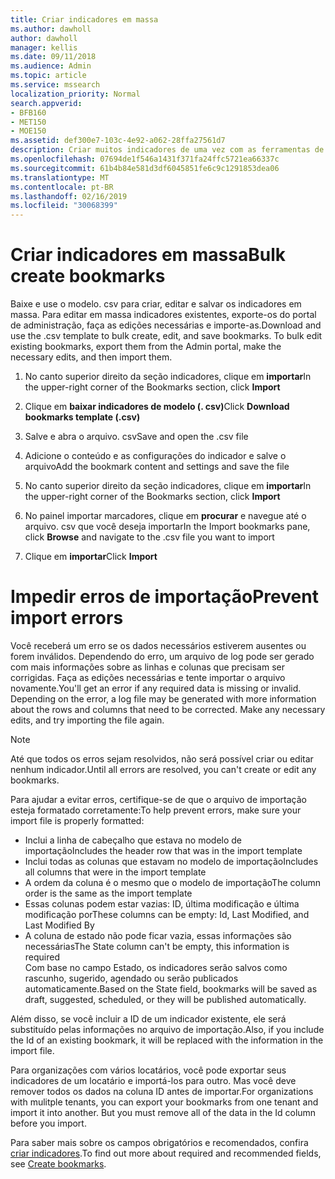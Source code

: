 ```yaml
---
title: Criar indicadores em massa
ms.author: dawholl
author: dawholl
manager: kellis
ms.date: 09/11/2018
ms.audience: Admin
ms.topic: article
ms.service: mssearch
localization_priority: Normal
search.appverid:
- BFB160
- MET150
- MOE150
ms.assetid: def300e7-103c-4e92-a062-28ffa27561d7
description: Criar muitos indicadores de uma vez com as ferramentas de importação para o portal de administração de pesquisa da Microsoft
ms.openlocfilehash: 07694de1f546a1431f371fa24ffc5721ea66337c
ms.sourcegitcommit: 61b4b84e581d3df6045851fe6c9c1291853dea06
ms.translationtype: MT
ms.contentlocale: pt-BR
ms.lasthandoff: 02/16/2019
ms.locfileid: "30068399"
---
```

# <a name="bulk-create-bookmarks"></a><span data-ttu-id="1b06c-103">Criar indicadores em massa</span><span class="sxs-lookup"><span data-stu-id="1b06c-103">Bulk create bookmarks</span></span>

<span data-ttu-id="1b06c-p101">Baixe e use o modelo. csv para criar, editar e salvar os indicadores em massa. Para editar em massa indicadores existentes, exporte-os do portal de administração, faça as edições necessárias e importe-as.</span><span class="sxs-lookup"><span data-stu-id="1b06c-p101">Download and use the .csv template to bulk create, edit, and save bookmarks. To bulk edit existing bookmarks, export them from the Admin portal, make the necessary edits, and then import them.</span></span>
  
1. <span data-ttu-id="1b06c-106">No canto superior direito da seção indicadores, clique em **importar**</span><span class="sxs-lookup"><span data-stu-id="1b06c-106">In the upper-right corner of the Bookmarks section, click **Import**</span></span>
    
2. <span data-ttu-id="1b06c-107">Clique em **baixar indicadores de modelo (. csv)**</span><span class="sxs-lookup"><span data-stu-id="1b06c-107">Click **Download bookmarks template (.csv)**</span></span>
    
3. <span data-ttu-id="1b06c-108">Salve e abra o arquivo. csv</span><span class="sxs-lookup"><span data-stu-id="1b06c-108">Save and open the .csv file</span></span>
    
4. <span data-ttu-id="1b06c-109">Adicione o conteúdo e as configurações do indicador e salve o arquivo</span><span class="sxs-lookup"><span data-stu-id="1b06c-109">Add the bookmark content and settings and save the file</span></span>
    
5. <span data-ttu-id="1b06c-110">No canto superior direito da seção indicadores, clique em **importar**</span><span class="sxs-lookup"><span data-stu-id="1b06c-110">In the upper-right corner of the Bookmarks section, click **Import**</span></span>
    
6. <span data-ttu-id="1b06c-111">No painel importar marcadores, clique em **procurar** e navegue até o arquivo. csv que você deseja importar</span><span class="sxs-lookup"><span data-stu-id="1b06c-111">In the Import bookmarks pane, click **Browse** and navigate to the .csv file you want to import</span></span> 
    
7. <span data-ttu-id="1b06c-112">Clique em **importar**</span><span class="sxs-lookup"><span data-stu-id="1b06c-112">Click **Import**</span></span>

# <a name="prevent-import-errors"></a><span data-ttu-id="1b06c-113">Impedir erros de importação</span><span class="sxs-lookup"><span data-stu-id="1b06c-113">Prevent import errors</span></span>      
<span data-ttu-id="1b06c-p102">Você receberá um erro se os dados necessários estiverem ausentes ou forem inválidos. Dependendo do erro, um arquivo de log pode ser gerado com mais informações sobre as linhas e colunas que precisam ser corrigidas. Faça as edições necessárias e tente importar o arquivo novamente.</span><span class="sxs-lookup"><span data-stu-id="1b06c-p102">You'll get an error if any required data is missing or invalid. Depending on the error, a log file may be generated with more information about the rows and columns that need to be corrected. Make any necessary edits, and try importing the file again.</span></span>

> [!NOTE]
> <span data-ttu-id="1b06c-117">Até que todos os erros sejam resolvidos, não será possível criar ou editar nenhum indicador.</span><span class="sxs-lookup"><span data-stu-id="1b06c-117">Until all errors are resolved, you can't create or edit any bookmarks.</span></span> 

<span data-ttu-id="1b06c-118">Para ajudar a evitar erros, certifique-se de que o arquivo de importação esteja formatado corretamente:</span><span class="sxs-lookup"><span data-stu-id="1b06c-118">To help prevent errors, make sure your import file is properly formatted:</span></span>
- <span data-ttu-id="1b06c-119">Inclui a linha de cabeçalho que estava no modelo de importação</span><span class="sxs-lookup"><span data-stu-id="1b06c-119">Includes the header row that was in the import template</span></span>
- <span data-ttu-id="1b06c-120">Inclui todas as colunas que estavam no modelo de importação</span><span class="sxs-lookup"><span data-stu-id="1b06c-120">Includes all columns that were in the import template</span></span>
- <span data-ttu-id="1b06c-121">A ordem da coluna é o mesmo que o modelo de importação</span><span class="sxs-lookup"><span data-stu-id="1b06c-121">The column order is the same as the import template</span></span>
- <span data-ttu-id="1b06c-122">Essas colunas podem estar vazias: ID, última modificação e última modificação por</span><span class="sxs-lookup"><span data-stu-id="1b06c-122">These columns can be empty: Id, Last Modified, and Last Modified By</span></span>
- <span data-ttu-id="1b06c-123">A coluna de estado não pode ficar vazia, essas informações são necessárias</span><span class="sxs-lookup"><span data-stu-id="1b06c-123">The State column can't be empty, this information is required</span></span>  
<span data-ttu-id="1b06c-124">Com base no campo Estado, os indicadores serão salvos como rascunho, sugerido, agendado ou serão publicados automaticamente.</span><span class="sxs-lookup"><span data-stu-id="1b06c-124">Based on the State field, bookmarks will be saved as draft, suggested, scheduled, or they will be published automatically.</span></span>

<span data-ttu-id="1b06c-125">Além disso, se você incluir a ID de um indicador existente, ele será substituído pelas informações no arquivo de importação.</span><span class="sxs-lookup"><span data-stu-id="1b06c-125">Also, if you include the Id of an existing bookmark, it will be replaced with the information in the import file.</span></span>

<span data-ttu-id="1b06c-p103">Para organizações com vários locatários, você pode exportar seus indicadores de um locatário e importá-los para outro. Mas você deve remover todos os dados na coluna ID antes de importar.</span><span class="sxs-lookup"><span data-stu-id="1b06c-p103">For organizations with mulitple tenants, you can export your bookmarks from one tenant and import it into another. But you must remove all of the data in the Id column before you import.</span></span>

<span data-ttu-id="1b06c-128">Para saber mais sobre os campos obrigatórios e recomendados, confira [criar indicadores](create-bookmarks.md).</span><span class="sxs-lookup"><span data-stu-id="1b06c-128">To find out more about required and recommended fields, see [Create bookmarks](create-bookmarks.md).</span></span>
